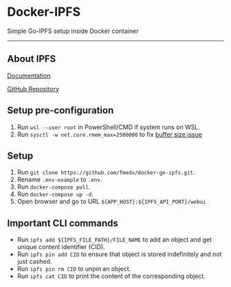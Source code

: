 # Docker-IPFS
Simple Go-IPFS setup inside Docker container
___

## About IPFS
[Documentation](docs.ipfs.io)

[GitHub Repository](https://github.com/ipfs/go-ipfs)

## Setup pre-configuration
1. Run `wsl --user root` in PowerShell/CMD if system runs on WSL.
1. Run `sysctl -w net.core.rmem_max=2500000` to fix [buffer size issue](https://github.com/fmedv/docker-go-ipfs/issues/2)

## Setup
1. Run `git clone https://github.com/fmedv/docker-go-ipfs.git`.
1. Rename `.env-example` to `.env`.
1. Run `docker-compose pull`.
1. Run `docker-compose up -d`.
1. Open browser and go to URL `${APP_HOST}:${IPFS_API_PORT}/webui`

## Important CLI commands
* Run `ipfs add ${IPFS_FILE_PATH}/FILE_NAME` to add an object and get unique content identifier (CID).
* Run `ipfs pin add CID` to ensure that object is stored indefinitely and not just cashed.
* Run `ipfs pin rm CID` to unpin an object.
* Run `ipfs cat CID` to print the content of the corresponding object.
